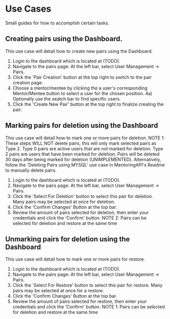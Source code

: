 # Use Cases
Small guides for how to accomplish certain tasks.

## Creating pairs using the Dashboard.
This use case will detail how to create new pairs using the Dashboard.

1)  Login to the dashboard which is located at (TODO).
2)  Navigate to the pairs page: At the left bar, select User Management -> Pairs.
3)  Click the 'Pair Creation' button at the top right to switch to the pair creation page.
4)  Choose a mentor/mentee by clicking the a user's corresponding Mentor/Mentee button to select a user for the chosen position.
4a) Optionally use the seatch bar to find specific users.
5)  Click the 'Create New Pair' button at the top right to finalize creating the pair.

## Marking pairs for deletion using the Dashboard
This use case will detail how to mark one or more pairs for deletion. 
NOTE 1: These steps WILL NOT delete pairs, this will only mark selected pairs as Type 2.
	Type 0 pairs are active users that are not marked for deletion.
	Type 2 pairs are users that have been marked for deletion.
	Pairs will be deleted 30 days after being marked for deletion (UNIMPLEMENTED).
	Alternatively, follow the 'Deleting Pairs using MYSQL' use case in MentoringAPI's Readme to manually delete pairs.

1)  Login to the dashboard which is located at (TODO).
2)  Navigate to the pairs page: At the left bar, select User Management -> Pairs.
3)  Click the 'Select For Deletion' button to select this pair for deletion. Many pairs may be selected at once for deletion.
4)  Click the 'Confirm Changes' Button at the top bar.
5)  Review the amount of pairs selected for deletion, then enter your credentials and click the 'Confirm' button.
NOTE 2: Pairs can be selected for deletion and restore at the same time


## Unmarking pairs for deletion using the Dashboard
This use case will detail how to mark one or more pairs for restore.

1)  Login to the dashboard which is located at (TODO).
2)  Navigate to the pairs page: At the left bar, select User Management -> Pairs.
3)  Click the 'Select For Restore' button to select this pair for restore. Many pairs may be selected at once for a restore.
4)  Click the 'Confirm Changes' Button at the top bar.
5)  Review the amount of pairs selected for restore, then enter your credentials and click the 'Confirm' button.
NOTE 1: Pairs can be selected for deletion and restore at the same time


